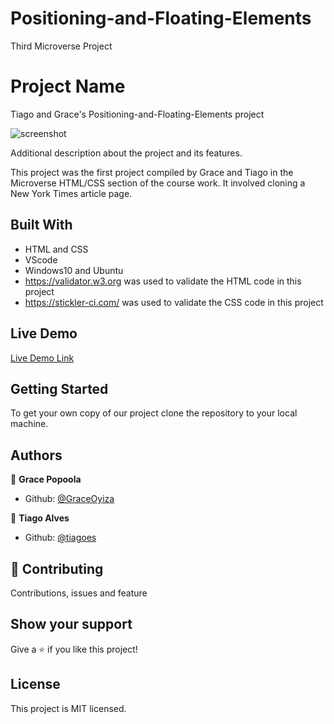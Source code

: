 # Positioning-and-Floating-Elements
Third Microverse Project
# Project Name

Tiago and Grace's Positioning-and-Floating-Elements project

![screenshot](images/screenshot.png)

Additional description about the project and its features.

This project was the first project compiled by Grace and Tiago in the Microverse HTML/CSS section of the course work. It involved cloning a New York Times article page.

## Built With

- HTML and CSS
- VScode 
- Windows10 and Ubuntu
- https://validator.w3.org was used to validate the HTML code in this project
- https://stickler-ci.com/ was used to validate the CSS code in this project

## Live Demo

[Live Demo Link](https://raw.githack.com/tiagoes/Positioning-and-Floating-Elements/main-branch/index.html)


## Getting Started

To get your own copy of our project clone the repository to your local machine.


## Authors

👤 **Grace Popoola**

- Github: [@GraceOyiza](https://github.com/GraceOyiza)

👤 **Tiago Alves**

- Github: [@tiagoes](https://github.com/tiagoes)


## 🤝 Contributing

Contributions, issues and feature

 ## Show your support
 Give a ⭐️ if you like this project!

## License
 This project is MIT licensed.
